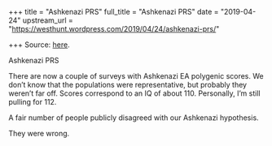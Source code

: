 +++
title = "Ashkenazi PRS"
full_title = "Ashkenazi PRS"
date = "2019-04-24"
upstream_url = "https://westhunt.wordpress.com/2019/04/24/ashkenazi-prs/"

+++
Source: [here](https://westhunt.wordpress.com/2019/04/24/ashkenazi-prs/).

Ashkenazi PRS

There are now a couple of surveys with Ashkenazi EA polygenic scores.
We don’t know that the populations were representative, but probably
they weren’t far off. Scores correspond to an IQ of about 110.
Personally, I’m still pulling for 112.

A fair number of people publicly disagreed with our Ashkenazi
hypothesis.

They were wrong.





